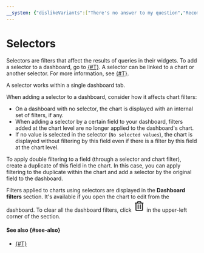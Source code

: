 ```yaml
---
__system: {"dislikeVariants":["There's no answer to my question","Recommendations aren't helpful","Content does not match the title","Other"]}
---
```

# Selectors

Selectors are filters that affect the results of queries in their widgets. To add a selector to a dashboard, go to [{#T}](../operations/dashboard/add-selector.md).
A selector can be linked to a chart or another selector.
For more information, see [{#T}](./link.md).

A selector works within a single dashboard tab.

When adding a selector to a dashboard, consider how it affects chart filters:

* On a dashboard with no selector, the chart is displayed with an internal set of filters, if any.
* When adding a selector by a certain field to your dashboard, filters added at the chart level are no longer applied to the dashboard's chart.
* If no value is selected in the selector (`No selected values`), the chart is displayed without filtering by this field even if there is a filter by this field at the chart level.

To apply double filtering to a field (through a selector and chart filter), create a duplicate of this field in the chart. In this case, you can apply filtering to the duplicate within the chart and add a selector by the original field to the dashboard.

Filters applied to charts using selectors are displayed in the **Dashboard filters** section. It's available if you open the chart to edit from the dashboard. To clear all the dashboard filters, click ![image](../../_assets/datalens/delete.svg) in the upper-left corner of the section.

#### See also {#see-also}

* [{#T}](../operations/dashboard/add-selector.md)